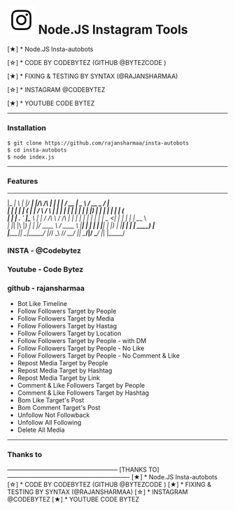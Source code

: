 # ![Image](Instagram2016_white-(64px).png) Node.JS Instagram Tools

  [★]  * Node.JS Insta-autobots
  
  [☆]  * CODE BY CODEBYTEZ (GITHUB @BYTEZCODE )
  
  [★]  * FIXING & TESTING BY SYNTAX (@RAJANSHARMAA)
  
  [☆]  * INSTAGRAM @CODEBYTEZ 
  
  [★]  * YOUTUBE CODE BYTEZ


----

### Installation

```
$ git clone https://github.com/rajansharmaa/insta-autobots
$ cd insta-autobots
$ node index.js
```

----

### Features

  _____ _   _  _____ _______                 _    _ _______ ____  ____   ____ _______ _____                                                                                   
 |_   _| \ | |/ ____|__   __|/\         /\  | |  | |__   __/ __ \|  _ \ / __ \__   __/ ____|                                                                                  
   | | |  \| | (___    | |  /  \       /  \ | |  | |  | | | |  | | |_) | |  | | | | | (___                                                                                     
   | | | . ` |\___ \   | | / /\ \     / /\ \| |  | |  | | | |  | |  _ <| |  | | | |  \___ \                                                                                   
  _| |_| |\  |____) |  | |/ ____ \   / ____ \ |__| |  | | | |__| | |_) | |__| | | |  ____) |                                                                                  
 |_____|_| \_|_____/   |_/_/    \_\ /_/    \_\____/   |_|  \____/|____/ \____/  |_| |_____/                                                                                   
                                                                                                                                                                              
 
 ### INSTA - @Codebytez
 ### Youtube - Code Bytez
 ### github - rajansharmaa
 

* Bot Like Timeline
* Follow Followers Target by People
* Follow Followers Target by Media
* Follow Followers Target by Hastag
* Follow Followers Target by Location
* Follow Followers Target by People - with DM
* Follow Followers Target by People - No Like
* Follow Followers Target by People - No Comment & Like
* Repost Media Target by People
* Repost Media Target by Hashtag
* Repost Media Target by Link
* Comment & Like Followers Target by People
* Comment & Like Followers Target by Hashtag
* Bom Like Target's Post
* Bom Comment Target's Post
* Unfollow Not Followback
* Unfollow All Following
* Delete All Media

----

### Thanks to

  ——————————————————  [THANKS TO]  ————————————————————
  [★]  * Node.JS Insta-autobots
  [☆]  * CODE BY CODEBYTEZ (GITHUB @BYTEZCODE )
  [★]  * FIXING & TESTING BY SYNTAX (@RAJANSHARMAA)
  [☆]  * INSTAGRAM @CODEBYTEZ 
  [★]  * YOUTUBE CODE BYTEZ
